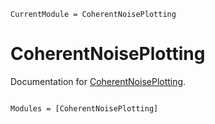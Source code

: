 ```@meta
CurrentModule = CoherentNoisePlotting
```

# CoherentNoisePlotting

Documentation for [CoherentNoisePlotting](https://github.com/mfiano/CoherentNoisePlotting.jl).

```@index
```

```@autodocs
Modules = [CoherentNoisePlotting]
```
